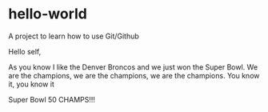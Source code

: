 # hello-world
A project to learn how to use Git/Github

Hello self,

As you know I like the Denver Broncos and we just won the Super Bowl.
We are the champions, we are the champions, we are the champions.
You know it, you know it

Super Bowl 50 CHAMPS!!!
